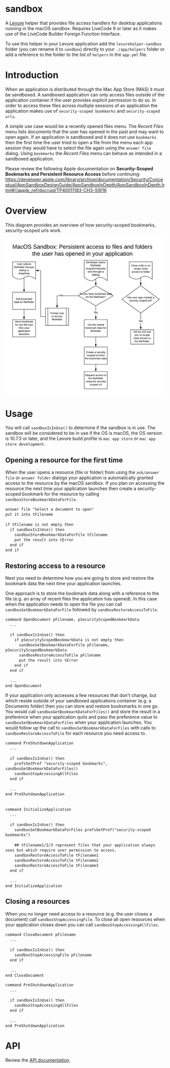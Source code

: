 # sandbox
A [Levure](https://github.com/trevordevore/levure) helper that provides file access handlers for desktop applications running in the macOS sandbox. Requires LiveCode 9 or later as it makes use of the LiveCode Builder Foreign Function Interface.

To use this helper in your Levure application add the `levurehelper-sandbox` folder (you can rename it to `sandbox`) directly to your `./app/helpers` folder or add a reference to the folder to the list of `helpers` in the `app.yml` file.

# Introduction

When an application is distributed through the Mac App Store (MAS) it must be sandboxed. A sandboxed application can only access files outside of the application container if the user provides explicit permission to do so. In order to access these files across multiple sessions of an application the application makes use of `security-scoped bookmarks` and `security-scoped urls`.

A simple use case would be a recently opened files menu. The *Recent Files* menu lists documents that the user has opened in the past and may want to open again. If an application is sandboxed and it does not use `bookmarks` then the first time the user tried to open a file from the menu each app session they would have to select the file again using the `answer file` dialog. Using `bookmarks` the *Recent Files* menu can behave as intended in a sandboxed application.

Please review the following Apple documentation on **Security-Scoped Bookmarks and Persistent Resource Access** before continuing: https://developer.apple.com/library/archive/documentation/Security/Conceptual/AppSandboxDesignGuide/AppSandboxInDepth/AppSandboxInDepth.html#//apple_ref/doc/uid/TP40011183-CH3-SW16

# Overview

This diagram provides an overview of how security-scoped bookmarks, security-scoped urls work.

![diagram](./docs/working-with-security-scoped-bookmarks.png  "Diagram")

# Usage

You will call `sandboxIsInUse()` to determine if the sandbox is in use. The sandbox will be considered to be in use if the OS is macOS, the OS version is 10.7.3 or later, and the Levure build profile is `mac app store` or `mac app store development`.

## Opening a resource for the first time
When the user opens a resource (file or folder) from using the `ask/answer file` or `answer folder` dialogs your application is automatically granted access to the resource by the macOS sandbox. If you plan on accessing the resource the next time your application launches then create a security-scoped bookmark for the resource by calling `sandboxStoreBookmarkDataForFile`.

```
answer file "Select a document to open"
put it into tFilename

if tFilename is not empty then
  if sandboxIsInUse() then
    sandboxStoreBookmarkDataForFile tFilename
    put the result into tError
  end if
end if
```

## Restoring access to a resource
Next you need to determine how you are going to store and restore the bookmark data the next time your application launches. 

One approach is to store the bookmark data along with a reference to the file (e.g. an array of recent files the application has opened). In this case when the application needs to open the file you can call `sandboxSetBookmarkDataForFile` followed by `sandboxRestoreAccessToFile`. 

```
command OpenDocument pFilename, pSecurityScopedBookmarkData
  ...

  if sandboxIsInUse() then
    if pSecurityScopedBookmarkData is not empty then
      sandboxSetBookmarkDataForFile pFilename, pSecurityScopedBookmarkData
      sandboxRestoreAccessToFile pFilename
      put the result into tError
    end if
  end if

  ...
end OpenDocument
```

If your application only accesses a few resources that don't change, but which reside outside of your sandboxed applications container (e.g. a Documents folder) then you can store and restore booksmarks in one go. You would call `sandboxGetBookmarkDataForFiles()` and store the result in a preference when your application quits and pass the preference value to `sandboxSetBookmarkDataForFiles` when your application launches. You would follow up the call to `sandboxSetBookmarkDataForFiles` with calls to `sandboxRestoreAccessToFile` for each resource you need access to.

```
command PreShutdownApplication
  ...

  if sandboxIsInUse() then
    prefsSetPref "security-scoped bookmarks", sandboxGetBookmarkDataForFiles()
    sandboxStopAccessingAllFiles
  end if

  ...
end PreShutdownApplication


command InitializeApplication
  ...

  if sandboxIsInUse() then
    sandboxSetBookmarkDataForFiles prefsGetPref("security-scoped bookmarks")

    ## tFilename1/2/3 represent files that your application always uses but which require user permission to access.
    sandboxRestoreAccessToFile tFilename1
    sandboxRestoreAccessToFile tFilename2
    sandboxRestoreAccessToFile tFilename3
  end if

  ...
end InitializeApplication
```

## Closing a resources

When you no longer need access to a resource (e.g. the user closes a document) call `sandboxStopAccessingFile`. To close all open resources when your application closes down you can call `sandboxStopAccessingAllFiles`.

```
command CloseDocument pFilename
  ...

  if sandboxIsInUse() then
    sandboxStopAccessingFile pFilename
  end if

  ...
end CloseDocument
```

```
command PreShutdownApplication
  ...

  if sandboxIsInUse() then
    sandboxStopAccessingAllFiles
  end if

  ...
end PreShutdownApplication
```

# API

Review the [API documentation](./docs/sandbox.md).

